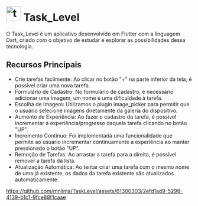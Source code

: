  # <img src="https://github.com/mnlima/TaskLevel/assets/61300303/4e283123-24e5-4407-85e3-cf601823e7a3" alt="task_level" width="40">  Task_Level

O Task_Level é um aplicativo desenvolvido em Flutter com a linguagem Dart, criado com o objetivo de estudar e explorar as possibilidades dessa tecnologia.

## Recursos Principais

- Crie tarefas facilmente: Ao clicar no botão "+" na parte inferior da tela, é possível criar uma nova tarefa.
- Formulário de Cadastro: No formulário de cadastro, é necessário adicionar uma imagem, um nome e uma dificuldade à tarefa.
- Escolha de Imagem: Utilizamos o plugin image_picker para permitir que o usuário selecione imagens diretamente da galeria do dispositivo.
- Aumento de Experiência: Ao fazer o cadastro da tarefa, é possível incrementar a experiência/progresso daquela tarefa clicando no botão "UP".
- Incremento Contínuo: Foi implementada uma funcionalidade que permite ao usuário incrementar continuamente a experiência ao manter pressionado o botão "UP".
- Remoção de Tarefas: Ao arrastar a tarefa para a direita, é possível remover a tarefa da lista.
- Atualização Automática: Ao tentar criar uma tarefa com o mesmo nome de uma já existente, os dados da tarefa existente são atualizados automaticamente.

https://github.com/mnlima/TaskLevel/assets/61300303/2efd1ad9-5298-4139-b1c1-9fce88f1caae
